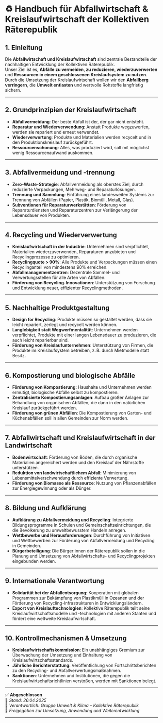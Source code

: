 <!--
Autor: Fabio Weidner
Version: 1.0
Sektion: Umwelt & Klima
Veröffentlichung: April 2025
-->

# ♻️ Handbuch für Abfallwirtschaft & Kreislaufwirtschaft der Kollektiven Räterepublik

## 1. Einleitung

Die **Abfallwirtschaft und Kreislaufwirtschaft** sind zentrale Bestandteile der nachhaltigen Entwicklung der Kollektiven Räterepublik.  
Unser Ziel ist es, **Abfälle zu vermeiden, zu reduzieren, wiederzuverwerten** und **Ressourcen in einem geschlossenen Kreislaufsystem zu nutzen**. Durch die Umsetzung der Kreislaufwirtschaft wollen wir den **Abfallberg verringern**, die **Umwelt entlasten** und wertvolle Rohstoffe langfristig sichern.

---

## 2. Grundprinzipien der Kreislaufwirtschaft

- **Abfallvermeidung**: Der beste Abfall ist der, der gar nicht entsteht.
- **Reparatur und Wiederverwendung**: Anstatt Produkte wegzuwerfen, werden sie repariert und erneut verwendet.
- **Wiederverwertung**: Produkte und Materialien werden recycelt und in den Produktionskreislauf zurückgeführt.
- **Ressourcenschonung**: Alles, was produziert wird, soll mit möglichst wenig Ressourcenaufwand auskommen.

---

## 3. Abfallvermeidung und -trennung

- **Zero-Waste-Strategie**: Abfallvermeidung als oberstes Ziel, durch reduzierte Verpackungen, Mehrweg- und Reparaturlösungen.
- **Trennung und Sammlung**: Einführung eines landesweiten Systems zur Trennung von Abfällen (Papier, Plastik, Biomüll, Metall, Glas).
- **Subventionen für Reparaturwerkstätten**: Förderung von Reparaturdiensten und Reparaturzentren zur Verlängerung der Lebensdauer von Produkten.

---

## 4. Recycling und Wiederverwertung

- **Kreislaufwirtschaft in der Industrie**: Unternehmen sind verpflichtet, Materialien wiederzuverwenden, Reparaturen anzubieten und Recyclingprozesse zu optimieren.
- **Recyclingquote > 90%**: Alle Produkte und Verpackungen müssen einen Recyclinganteil von mindestens 90% erreichen.
- **Abfallmanagementzentren**: Dezentrale Sammel- und Verwertungsstellen für alle Arten von Abfällen.  
- **Förderung von Recycling-Innovationen**: Unterstützung von Forschung und Entwicklung neuer, effizienter Recyclingmethoden.

---

## 5. Nachhaltige Produktgestaltung

- **Design for Recycling**: Produkte müssen so gestaltet werden, dass sie leicht repariert, zerlegt und recycelt werden können.
- **Langlebigkeit statt Wegwerfmentalität**: Unternehmen werden verpflichtet, Produkte mit einer langen Lebensdauer zu produzieren, die auch leicht reparierbar sind.
- **Förderung von Kreislaufunternehmen**: Unterstützung von Firmen, die Produkte im Kreislaufsystem betreiben, z. B. durch Mietmodelle statt Besitz.

---

## 6. Kompostierung und biologische Abfälle

- **Förderung von Kompostierung**: Haushalte und Unternehmen werden ermutigt, biologische Abfälle selbst zu kompostieren.
- **Zentralisierte Kompostierungsanlagen**: Aufbau großer Anlagen zur Behandlung von organischen Abfällen, die dann in den natürlichen Kreislauf zurückgeführt werden.
- **Förderung von grünen Abfällen**: Die Kompostierung von Garten- und Küchenabfällen soll in allen Gemeinden zur Norm werden.

---

## 7. Abfallwirtschaft und Kreislaufwirtschaft in der Landwirtschaft

- **Bodenwirtschaft**: Förderung von Böden, die durch organische Materialien angereichert werden und den Kreislauf der Nährstoffe unterstützen.
- **Reduktion von landwirtschaftlichem Abfall**: Minimierung von Lebensmittelverschwendung durch effiziente Verwertung.
- **Förderung von Biomasse als Ressource**: Nutzung von Pflanzenabfällen zur Energiegewinnung oder als Dünger.

---

## 8. Bildung und Aufklärung

- **Aufklärung zu Abfallvermeidung und Recycling**: Integrierte Bildungsprogramme in Schulen und Gemeinschaftseinrichtungen, die die Bevölkerung zu umweltbewusstem Handeln anregen.
- **Wettbewerbe und Herausforderungen**: Durchführung von Initiativen und Wettbewerben zur Förderung von Abfallvermeidung und Recycling in Gemeinden.
- **Bürgerbeteiligung**: Die Bürger:innen der Räterepublik sollen in die Planung und Umsetzung von Abfallwirtschafts- und Recyclingprojekten eingebunden werden.

---

## 9. Internationale Verantwortung

- **Solidarität bei der Abfallentsorgung**: Kooperation mit globalen Programmen zur Bekämpfung von Plastikmüll in Ozeanen und der Förderung von Recycling-Infrastrukturen in Entwicklungsländern.
- **Export von Kreislauftechnologien**: Kollektive Räterepublik teilt seine Kreislaufwirtschaftsmodelle und -technologien mit anderen Staaten und fördert eine weltweite Kreislaufwirtschaft.

---

## 10. Kontrollmechanismen & Umsetzung

- **Kreislaufwirtschaftskommission**: Ein unabhängiges Gremium zur Überwachung der Umsetzung und Einhaltung von Kreislaufwirtschaftsstandards.
- **Jährliche Berichterstattung**: Veröffentlichung von Fortschrittsberichten zu den Recycling- und Abfallverwertungsmaßnahmen.
- **Sanktionen**: Unternehmen und Institutionen, die gegen die Kreislaufwirtschaftsrichtlinien verstoßen, werden mit Sanktionen belegt.

---

✅ **Abgeschlossen**  
📅 *Stand: 26.04.2025*  
🏩 *Verantwortlich: Gruppe Umwelt & Klima – Kollektive Räterepublik*  
🔐 *Freigegeben zur Umsetzung, Anwendung und Weiterentwicklung*

---

